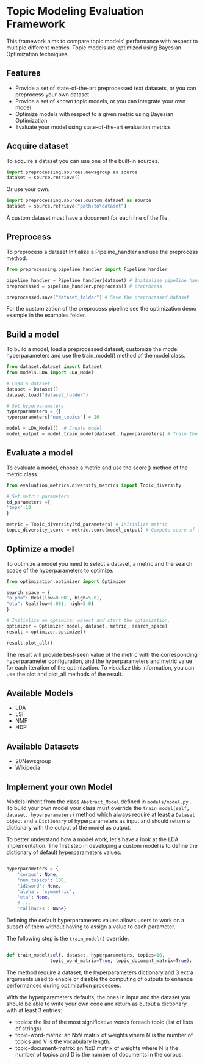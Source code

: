 # Topic Modeling Evaluation Framework

This framework aims to compare topic models' performance with respect to multiple different metrics. Topic models are optimized using Bayesian Optimization techniques.

Features
--------

* Provide a set of state-of-the-art preprocessed text datasets, or you can preprocess your own dataset
* Provide a set of known topic models, or you can integrate your own model
* Optimize models with respect to a given metric using Bayesian Optimization
* Evaluate your model using state-of-the-art evaluation metrics

Acquire dataset
---------------

To acquire a dataset you can use one of the built-in sources.

``` python
import preprocessing.sources.newsgroup as source
dataset = source.retrieve()
```

Or use your own.

``` python
import preprocessing.sources.custom_dataset as source
dataset = source.retrieve("path\to\dataset")
```

A custom dataset must have a document for each line of the file.

Preprocess
----------

To preprocess a dataset Initialize a Pipeline_handler and use the preprocess method.

``` python
from preprocessing.pipeline_handler import Pipeline_handler

pipeline_handler = Pipeline_handler(dataset) # Initialize pipeline handler
preprocessed = pipeline_handler.preprocess() # preprocess

preprocessed.save("dataset_folder") # Save the preprocessed dataset
```

For the customization of the preprocess pipeline see the optimization demo example in the examples folder.

Build a model
-------------

To build a model, load a preprocessed dataset, customize the model hyperparameters and use the train_model() method of the model class.

``` python
from dataset.dataset import Dataset
from models.LDA import LDA_Model

# Load a dataset
dataset = Dataset()
dataset.load("dataset_folder")

# Set hyperparameters
hyperparameters = {}
hyperparameters["num_topics"] = 20

model = LDA_Model()  # Create model
model_output = model.train_model(dataset, hyperparameters) # Train the model
```

Evaluate a model
----------------

To evaluate a model, choose a metric and use the score() method of the metric class.

``` python
from evaluation_metrics.diversity_metrics import Topic_diversity

# Set metric parameters
td_parameters ={
'topk':10
}

metric = Topic_diversity(td_parameters) # Initialize metric
topic_diversity_score = metric.score(model_output) # Compute score of the metric
``` 

Optimize a model
----------------

To optimize a model you need to select a dataset, a metric and the search space of the hyperparameters to optimize.

```python
from optimization.optimizer import Optimizer

search_space = {
"alpha": Real(low=0.001, high=5.0),
"eta": Real(low=0.001, high=5.0)
}

# Initialize an optimizer object and start the optimization.
optimizer = Optimizer(model, dataset, metric, search_space)
result = optimizer.optimize()

result.plot_all()
```

 
The result will provide best-seen value of the metric with the corresponding hyperparameter configuration, and the hyperparameters and metric value for each iteration of the optimization. To visualize this information, you can use the plot and plot_all methods of the result.

Available Models
----------------

* LDA
* LSI
* NMF
* HDP

Available Datasets
----------------

* 20Newsgroup
* Wikipedia

Implement your own Model
------------------------

Models inherit from the class `Abstract_Model` defined in `models/model.py` .
To build your own model your class must override the `train_model(self, dataset, hyperparameters)` method which always require at least a `Dataset` object and a `Dictionary` of hyperparameters as input and should return a dictionary with the output of the model as output.

To better understand how a model work, let's have a look at the LDA implementation.
The first step in developing a custom model is to define the dictionary of default hyperparameters values:

``` python

hyperparameters = {
    'corpus': None,
    'num_topics': 100,
    'id2word': None,
    'alpha': 'symmetric',
    'eta': None,
    # ...
    'callbacks': None}

```
Defining the default hyperparameters values allows users to work on a subset of them without having to assign a value to each parameter.

The following step is the `train_model()` override:

``` python

def train_model(self, dataset, hyperparameters, topics=10,
                topic_word_matrix=True, topic_document_matrix=True):

```

The method require a dataset, the hyperparameters dictionary and 3 extra arguments used to enable or disable the computing of outputs to enhance performances during optimization processes.

With the hyperparameters defaults, the ones in input and the dataset you should be able to write your own code and return as output a dictionary with at least 3 entries:

* topics: the list of the most significative words foreach topic (list of lists of strings).
* topic-word-matrix: an NxV matrix of weights where N is the number of topics and V is the vocabulary length.
* topic-document-matrix: an NxD matrix of weights where N is the number of topics and D is the number of documents in the corpus.
